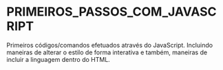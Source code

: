 # PRIMEIROS_PASSOS_COM_JAVASCRIPT
Primeiros códigos/comandos efetuados através do JavaScript. Incluindo maneiras de alterar o estilo de forma interativa e também, maneiras de incluir a linguagem dentro do HTML.
